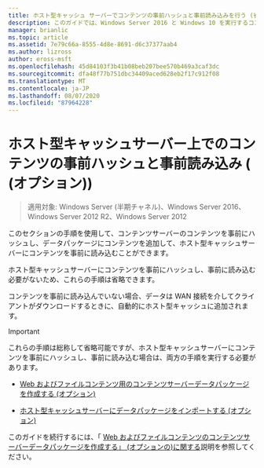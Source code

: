 ```yaml
---
title: ホスト型キャッシュ サーバーでコンテンツの事前ハッシュと事前読み込みを行う (省略可能)
description: このガイドでは、Windows Server 2016 と Windows 10 を実行するコンピューターに、ホスト型キャッシュモードで BranchCache を展開する手順について説明します。
manager: brianlic
ms.topic: article
ms.assetid: 7e79c66a-8555-4d8e-8691-d6c37377aab4
ms.author: lizross
author: eross-msft
ms.openlocfilehash: 45d84103f3b41b08beb207bee570b469a3caf3dc
ms.sourcegitcommit: dfa48f77b751dbc34409aced628eb2f17c912f08
ms.translationtype: MT
ms.contentlocale: ja-JP
ms.lasthandoff: 08/07/2020
ms.locfileid: "87964228"
---
```

# <a name="prehash-and-preload-content-on-the-hosted-cache-server-optional"></a>ホスト型キャッシュサーバー上でのコンテンツの事前ハッシュと事前読み込み \( (オプション)\)

>適用対象: Windows Server (半期チャネル)、Windows Server 2016、Windows Server 2012 R2、Windows Server 2012

このセクションの手順を使用して、コンテンツサーバーのコンテンツを事前にハッシュし、データパッケージにコンテンツを追加して、ホスト型キャッシュサーバーにコンテンツを事前に読み込むことができます。

ホスト型キャッシュサーバーにコンテンツを事前にハッシュし、事前に読み込む必要がないため、これらの手順は省略できます。

コンテンツを事前に読み込んでいない場合、データは WAN 接続を介してクライアントがダウンロードするときに、自動的にホスト型キャッシュに追加されます。

>[!IMPORTANT]
>これらの手順は総称して省略可能ですが、ホスト型キャッシュサーバーにコンテンツを事前にハッシュし、事前に読み込む場合は、両方の手順を実行する必要があります。

- [Web およびファイルコンテンツ用のコンテンツサーバーデータパッケージを作成する &#40;オプション&#41;](8-Bc-Data-Packages.md)

- [ホスト型キャッシュサーバーにデータパッケージをインポートする &#40;オプション&#41;](9-Bc-Import-Data.md)

このガイドを続行するには、「 [Web およびファイルコンテンツのコンテンツサーバーデータパッケージを作成する」 &#40;オプションの&#41;に関する](8-Bc-Data-Packages.md)説明を参照してください。